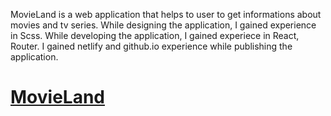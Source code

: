 MovieLand is a web application that helps to user to get informations about movies and tv series. While designing the application, I gained experience in Scss. While developing the application, I gained experiece in React, Router. I gained netlify and github.io experience while publishing the application.

# [MovieLand](https://lighthearted-quokka-c2022f.netlify.app/)
